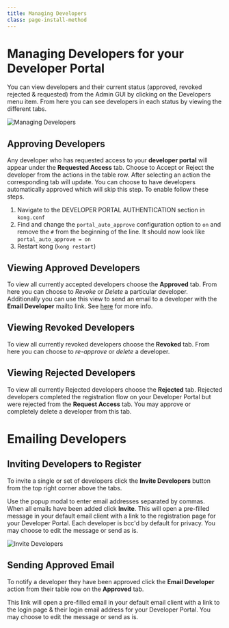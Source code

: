```yaml
---
title: Managing Developers
class: page-install-method
---
```

# Managing Developers for your Developer Portal

You can view developers and their current status (approved, revoked rejected & requested) from the Admin GUI by clicking on the Developers menu item. From here you can see developers in each status by viewing the different tabs.

![Managing Developers](/assets/images/enterprise/gui-developer-tabs.png)

## Approving Developers

Any developer who has requested access to your **developer portal** will appear under the **Requested Access** tab.
Choose to Accept or Reject the developer from the actions in the table row. After selecting an action the corresponding tab will update.
You can choose to have developers automatically approved which will skip this step. To enable follow these steps.

1. Navigate to the DEVELOPER PORTAL AUTHENTICATION section in `kong.conf`
2. Find and change the `portal_auto_approve` configuration option to `on` and remove the `#` from the beginning of the line. 
It should now look like
`portal_auto_approve = on`
3. Restart kong (`kong restart`)

## Viewing Approved Developers

To view all currently accepted developers choose the **Approved** tab. From here you can choose to *Revoke* or *Delete* a particular developer. Additionally you can use this view to send an email to a developer with the **Email Developer** mailto link. See [here](#emailing-developers) for more info.

## Viewing Revoked Developers

To view all currently revoked developers choose the **Revoked** tab. From here you can choose to *re-approve* or *delete* a developer.

## Viewing Rejected Developers

To view all currently Rejected developers choose the **Rejected** tab. Rejected developers completed the registration flow on your Developer Portal but were rejected from the **Request Access** tab. You may approve or completely delete a developer from this tab.

# Emailing Developers

## Inviting Developers to Register

To invite a single or set of developers click the **Invite Developers** button from the top right corner above the tabs.

Use the popup modal to enter email addresses separated by commas. When all emails have been added click **Invite**. This will open a pre-filled message in your default email client with a link to the registration page for your Developer Portal. Each developer is bcc'd by default for privacy. You may choose to edit the message or send as is.

![Invite Developers](/assets/images/enterprise/invite-developers.png)

## Sending Approved Email

To notify a developer they have been approved click the **Email Developer** action from their table row on the **Approved** tab. 

This link will open a pre-filled email in your default email client with a link to the login page & their login email address for your Developer Portal. You may choose to edit the message or send as is.
